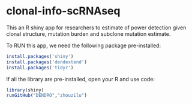 # clonal-info-scRNAseq
This an R shiny app for researchers to estimate of power detection given clonal structure, mutation burden and subclone mutation estimate.

To RUN this app, we need the following package pre-installed:
```r
install.packages('shiny')
install.packages('dendextend')
install.packages('tidyr')
```
If all the library are pre-installed, open your R and use code:
```r 
library(shiny)
runGitHub("DENDRO","zhouzilu")
```
